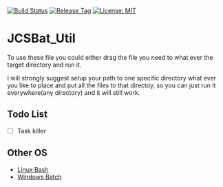 [![Build Status](https://travis-ci.com/jcs090218/JCSBat_Util.svg?branch=master)](https://travis-ci.com/jcs090218/JCSBat_Util)
[![Release Tag](https://img.shields.io/github/v/release/jcs090218/JCSBat_Util.svg)](https://github.com/jcs090218/JCSBat_Util/releases/latest)
[![License: MIT](https://img.shields.io/badge/License-MIT-yellow.svg)](https://opensource.org/licenses/MIT)

# JCSBat_Util

To use these file you could either drag the file you need to what
ever the target directory and run it.
    
I will strongly suggest setup your path to one specific directory 
what ever you like to place and put all the files to that directoy, 
so you can just run it everywhere(any directory) and it will still 
work.

## Todo List

- [ ] Task killer

## Other OS

* [Linux Bash](https://github.com/jcs090218/JCSSh_Util.git)
* [Windows Batch](https://github.com/jcs090218/JCSBat_Util.git)
